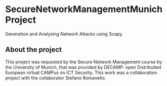 # SecureNetworkManagementMunichProject
Generation and Analysing Network Attacks using Scapy.

## About the project
This project was requested by the Secure Network Management course by the University of Munich,
that was provided by DECAMP: open Distribuited European virtual CAMPus on ICT Security.
This work was a collaboration project with the collaborator Stefano Romanello.  
